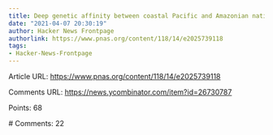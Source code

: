 ```yaml
---
title: Deep genetic affinity between coastal Pacific and Amazonian natives
date: "2021-04-07 20:30:19"
author: Hacker News Frontpage
authorlink: https://www.pnas.org/content/118/14/e2025739118
tags:
- Hacker-News-Frontpage
---
```


<p>Article URL: <a href="https://www.pnas.org/content/118/14/e2025739118">https://www.pnas.org/content/118/14/e2025739118</a></p>
<p>Comments URL: <a href="https://news.ycombinator.com/item?id=26730787">https://news.ycombinator.com/item?id=26730787</a></p>
<p>Points: 68</p>
<p># Comments: 22</p>
